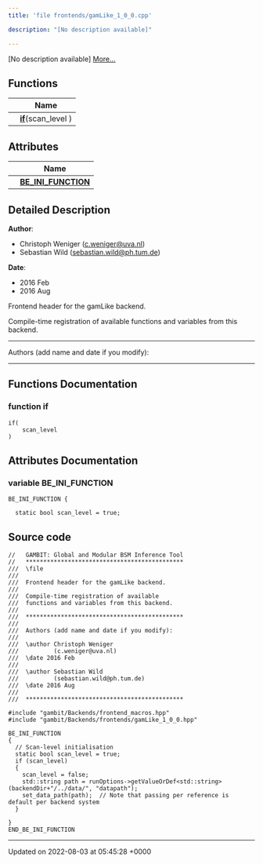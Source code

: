```yaml
---
title: 'file frontends/gamLike_1_0_0.cpp'

description: "[No description available]"

---
```







[No description available] [More...](#detailed-description)

## Functions

|                | Name           |
| -------------- | -------------- |
| | **[if](/documentation/code/main/files/gamlike__1__0__0_8cpp/#function-if)**(scan_level ) |

## Attributes

|                | Name           |
| -------------- | -------------- |
| | **[BE_INI_FUNCTION](/documentation/code/main/files/gamlike__1__0__0_8cpp/#variable-be-ini-function)**  |

## Detailed Description


**Author**: 

  * Christoph Weniger ([c.weniger@uva.nl](mailto:c.weniger@uva.nl)) 
  * Sebastian Wild ([sebastian.wild@ph.tum.de](mailto:sebastian.wild@ph.tum.de)) 


**Date**: 

  * 2016 Feb
  * 2016 Aug


Frontend header for the gamLike backend.

Compile-time registration of available functions and variables from this backend.



------------------

Authors (add name and date if you modify):



------------------


## Functions Documentation

### function if

```
if(
    scan_level 
)
```



## Attributes Documentation

### variable BE_INI_FUNCTION

```
BE_INI_FUNCTION {
  
  static bool scan_level = true;
```



## Source code

```
//   GAMBIT: Global and Modular BSM Inference Tool
//   *********************************************
///  \file
///
///  Frontend header for the gamLike backend.
///
///  Compile-time registration of available 
///  functions and variables from this backend.
///
///  *********************************************
///
///  Authors (add name and date if you modify):
///
///  \author Christoph Weniger
///          (c.weniger@uva.nl)
///  \date 2016 Feb
///
///  \author Sebastian Wild
///          (sebastian.wild@ph.tum.de)
///  \date 2016 Aug
///
///  *********************************************

#include "gambit/Backends/frontend_macros.hpp"
#include "gambit/Backends/frontends/gamLike_1_0_0.hpp"

BE_INI_FUNCTION
{
  // Scan-level initialisation
  static bool scan_level = true;
  if (scan_level)
  {
    scan_level = false;
    std::string path = runOptions->getValueOrDef<std::string>(backendDir+"/../data/", "datapath");
    set_data_path(path);  // Note that passing per reference is default per backend system
  }

}
END_BE_INI_FUNCTION
```


-------------------------------

Updated on 2022-08-03 at 05:45:28 +0000
